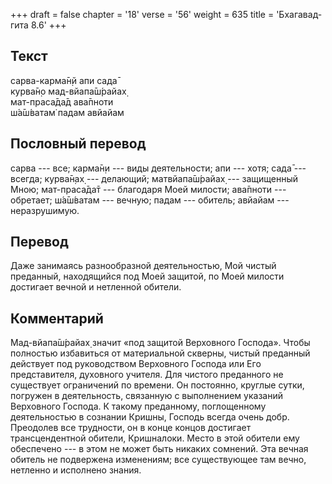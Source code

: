 +++
draft = false
chapter = '18'
verse = '56'
weight = 635
title = 'Бхагавад-гита 8.6'
+++
## Текст

сарва-карма̄н̣й апи сада̄  
курва̄н̣о мад-вйапа̄ш́райах̣  
мат-праса̄да̄д ава̄пноти  
ш́а̄ш́ватам̇ падам авйайам

## Пословный перевод

сарва --- все; карма̄н̣и --- виды деятельности; апи --- хотя; сада̄ ---
всегда; курва̄н̣ах̣ --- делающий; матвйапа̄ш́райах̣ --- защищенный Мною;
мат-праса̄да̄т --- благодаря Моей милости; ава̄пноти --- обретает; ш́а̄ш́ватам
--- вечную; падам --- обитель; авйайам --- неразрушимую.

## Перевод

Даже занимаясь разнообразной деятельностью, Мой чистый преданный,
находящийся под Моей защитой, по Моей милости достигает вечной и
нетленной обители.

## Комментарий

Мад-вйапа̄ш́райах̣ значит «под защитой Верховного Господа». Чтобы полностью
избавиться от материальной скверны, чистый преданный действует под
руководством Верховного Господа или Его представителя, духовного
учителя. Для чистого преданного не существует ограничений по времени. Он
постоянно, круглые сутки, погружен в деятельность, связанную с
выполнением указаний Верховного Господа. К такому преданному,
поглощенному деятельностью в сознании Кришны, Господь всегда очень добр.
Преодолев все трудности, он в конце концов достигает трансцендентной
обители, Кришналоки. Место в этой обители ему обеспечено --- в этом не
может быть никаких сомнений. Эта вечная обитель не подвержена
изменениям; все существующее там вечно, нетленно и исполнено знания.
